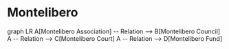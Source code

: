 # Montelibero

graph LR
    A[Montelibero Association] -- Relation --> B[Montelibero Council]
    A -- Relation --> C[Montelibero Court]
    A -- Relation --> D[Montelibero Fund]